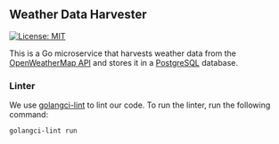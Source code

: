 ## Weather Data Harvester

[![License: MIT](https://img.shields.io/badge/License-MIT-blue.svg)](https://opensource.org/licenses/MIT)

This is a Go microservice that harvests weather data from the [OpenWeatherMap API](https://openweathermap.org/api)
and stores it in a [PostgreSQL](https://www.postgresql.org/) database.

### Linter

We use [golangci-lint](https://github.com/golangci/golangci-lint) to lint our code. To run the linter, run the
following command:

```bash
golangci-lint run
```
